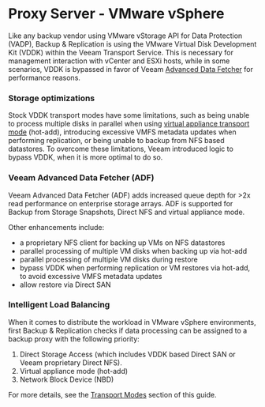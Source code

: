 # Proxy Server - VMware vSphere

Like any backup vendor using VMware vStorage API for Data Protection (VADP),
Backup & Replication is using the VMware Virtual Disk Development Kit (VDDK) within the Veeam Transport Service. This is necessary for management interaction with
vCenter and ESXi hosts, while in some scenarios, VDDK is bypassed in favor of
Veeam [Advanced Data Fetcher](#advanced-data-fetcher) for performance reasons.

### Storage optimizations
Stock VDDK transport modes have some limitations, such as being unable to process
multiple disks in parallel when using [virtual appliance transport mode](./virtual_appliance_mode.md) (hot-add), introducing excessive VMFS metadata updates when performing replication, or being unable to backup from NFS based datastores.
To overcome these limitations, Veeam introduced logic to bypass VDDK, when it is
more optimal to do so.

### Veeam Advanced Data Fetcher (ADF)
Veeam Advanced Data Fetcher (ADF) adds increased queue depth for >2x read
performance on enterprise storage arrays. ADF is supported for Backup from
Storage Snapshots, Direct NFS and virtual appliance mode.

Other enhancements include:
- a proprietary NFS client for backing up VMs on NFS datastores
- parallel processing of multiple VM disks when backing up via hot-add
- parallel processing of multiple VM disks during restore
- bypass VDDK when performing replication or VM restores via hot-add, to avoid excessive VMFS metadata updates
- allow restore via Direct SAN

### Intelligent Load Balancing
When it comes to distribute the workload in VMware vSphere environments, first Backup & Replication checks if data processing can be
assigned to a backup proxy with the following priority:

1. Direct Storage Access (which includes VDDK based Direct SAN or Veeam proprietary Direct NFS).
2. Virtual appliance mode (hot-add)
3. Network Block Device (NBD)

For more details, see the [Transport Modes](./transport_modes.md) section of this guide.
